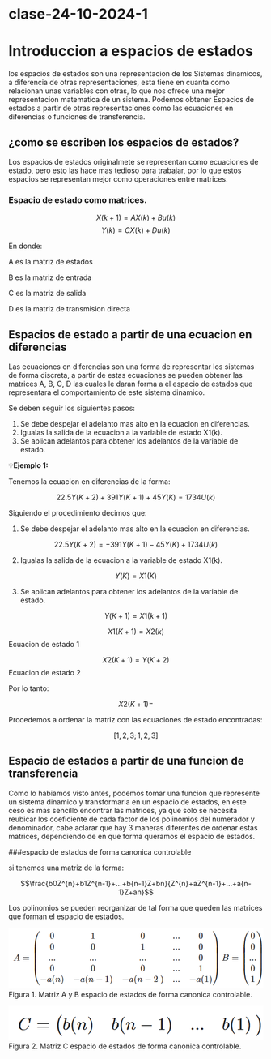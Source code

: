 # clase-24-10-2024-1
# Introduccion a espacios de estados
los espacios de estados son una representacion de los Sistemas dinamicos, a diferencia de otras representaciones, esta tiene en cuanta como relacionan unas variables con otras, lo que nos ofrece una mejor representacion matematica de un sistema. Podemos obtener Espacios de estados a partir de otras representaciones como las ecuaciones en diferencias o funciones de transferencia.

## ¿como se escriben los espacios de estados?

Los espacios de estados originalmete se representan como ecuaciones de estado, pero esto las hace mas tedioso para trabajar, por lo que estos espacios se representan mejor como operaciones entre matrices.
### Espacio de estado como matrices.

$$X(k+1)=AX(k)+Bu(k)$$
$$Y(k)=CX(k)+Du(k)$$

En donde:


A es la matriz de estados

B es la matriz de entrada

C es la matriz de salida

D es la matriz de transmision directa

## Espacios de estado a partir de una ecuacion en diferencias
Las ecuaciones en diferencias son una forma de representar los sistemas de forma discreta, a partir de estas ecuaciones se pueden obtener las matrices A, B, C, D las cuales le daran forma a el espacio de estados que representara el comportamiento de este sistema dinamico.

Se deben seguir los siguientes pasos:

1. Se debe despejar el adelanto mas alto en la ecuacion en diferencias.
2. Igualas la salida de la ecuacion a la variable de estado X1(k).
3. Se aplican adelantos para obtener los adelantos de la variable de estado.

💡**Ejemplo 1:** 

Tenemos la ecuacion en diferencias de la forma:

$$22.5Y(K+2)+391Y(K+1)+45Y(K)=1734U(k)$$

Siguiendo el procedimiento decimos que:

1. Se debe despejar el adelanto mas alto en la ecuacion en diferencias.

$$22.5Y(K+2)=-391Y(K+1)-45Y(K)+1734U(k)$$

2. Igualas la salida de la ecuacion a la variable de estado X1(k).

$$Y(K)=X1(K)$$

3. Se aplican adelantos para obtener los adelantos de la variable de estado.

$$Y(K+1)=X1(k+1)$$

$$X1(K+1)=X2(k)$$ Ecuacion de estado 1

$$X2(K+1)=Y(K+2)$$ Ecuacion de estado 2

Por lo tanto:

$$X2(K+1)=$$

Procedemos a ordenar la matriz con las ecuaciones de estado encontradas:

$$[1,2,3;1,2,3]$$


## Espacio de estados a partir de una funcion de transferencia

Como lo habiamos visto antes, podemos tomar una funcion que represente un sistema dinamico y transformarla en un espacio de estados, en este ceso es mas sencillo encontrar las matrices, ya que solo se necesita reubicar los coeficiente de cada factor de los polinomios del numerador y denominador, cabe aclarar que hay 3 maneras diferentes de ordenar estas matrices, dependiendo de en que forma queramos el espacio de estados.

###espacio de estados de forma canonica controlable

si tenemos una matriz de la forma:

$$\frac{b0Z^{n}+b1Z^{n-1}+...+b{n-1}Z+bn}{Z^{n}+aZ^{n-1}+...+a{n-1}Z+an}$$

Los polinomios se pueden reorganizar de tal forma que queden las matrices que forman el espacio de estados.

![Matrices A y B espacio de estados de forma canonica controlable](mat1.png)
Figura 1. Matriz A y B espacio de estados de forma canonica controlable.

![Matriz C espacio de estados de forma canonica controlable](mat2.png)
Figura 2. Matriz C espacio de estados de forma canonica controlable.





